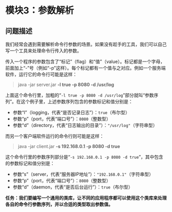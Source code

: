 # 模块3：参数解析



## 问题描述

我们经常会遇到需要解析命令行参数的场景。如果没有趁手的工具，我们可以自己写一个工具来处理命令行传入的参数。

传入一个程序的参数包含了“标记”（flag）和“值”（value）。标记都是一个字母，前面加上“-”号（例如“-p”这样）。每个标记都有一个值与之对应。例如一个服务端软件，运行它的命令行可能是这样：

> java -jar server.jar **-l true -p 8080 -d /usr/log**

上面这个命令行里，加粗的“`-l true -p 8080 -d /usr/log`”部分就叫“参数序列”。在这个例子里，上述参数序列包含的参数标记和值分别是：

* 参数“l”（logging，代表“是否记录日志”）：`true`（布尔型）
* 参数“p”（port，代表“端口号”）：`8080`（整数型）
* 参数“d”（directory，代表“日志输出的目录”）：`"/usr/log"`（字符串型）

而另一个客户端软件运行的命令行则可能是这样：

> java -jar client.jar **-s 192.168.0.1 -p 8080 -d true**

这个命令行里的参数序列部分是“`-s 192.168.0.1 -p 8080 -d true`”，其中包含的参数标记和值分别是：

* 参数“s”（server，代表“服务器IP地址”）：`"192.168.0.1"`（字符串型）
* 参数“p”（port，代表“端口号”）：`8080`（整数型）
* 参数“d”（daemon，代表“是否后台运行”）：`true`（布尔型）

**任务：我们要编写一个通用的类库，让不同的应用程序都可以使用这个类库来处理各自的命令行参数序列，并以合适的类型取出参数值。**